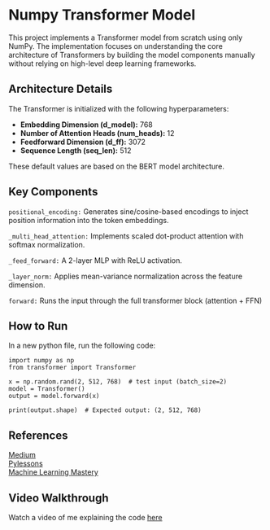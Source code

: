 # Numpy Transformer Model
This project implements a Transformer model from scratch using only NumPy. The implementation focuses on understanding the core architecture of Transformers by building the model components manually without relying on high-level deep learning frameworks.

## Architecture Details
The Transformer is initialized with the following hyperparameters:
* **Embedding Dimension (d_model):** 768
* **Number of Attention Heads (num_heads):** 12
* **Feedforward Dimension (d_ff):** 3072
* **Sequence Length (seq_len):** 512

These default values are based on the BERT model architecture.

## Key Components
```positional_encoding:``` Generates sine/cosine-based encodings to inject position information into the token embeddings.

```_multi_head_attention:``` Implements scaled dot-product attention with softmax normalization.

```_feed_forward:``` A 2-layer MLP with ReLU activation.

```_layer_norm:``` Applies mean-variance normalization across the feature dimension.

```forward:``` Runs the input through the full transformer block (attention + FFN)

## How to Run
In a new python file, run the following code:
```
import numpy as np
from transformer import Transformer

x = np.random.rand(2, 512, 768)  # test input (batch_size=2)
model = Transformer()
output = model.forward(x)

print(output.shape)  # Expected output: (2, 512, 768)
```
## References

[Medium](https://medium.com/@hhpatil001/transformers-from-scratch-in-simple-python-part-i-b290760c1040)  
[Pylessons](https://pylessons.com/transformers-introduction)  
[Machine Learning Mastery](https://machinelearningmastery.com/the-transformer-model/)

## Video Walkthrough
Watch a video of me explaining the code [here](https://drive.google.com/file/d/1Xg-mITGe_EB8KKG6TmjJjsDdT4i7x75l/view?usp=sharing)
